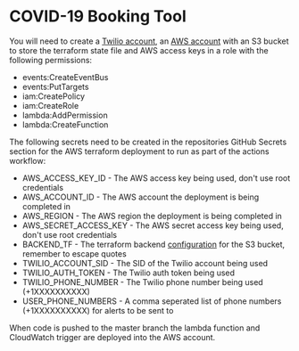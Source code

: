 # COVID-19 Booking Tool

You will need to create a [Twilio account](https://www.twilio.com), an [AWS account](https://aws.amazon.com/) with an S3 bucket to store the terraform state file and AWS access keys in a role with the following permissions:

* events:CreateEventBus
* events:PutTargets
* iam:CreatePolicy
* iam:CreateRole
* lambda:AddPermission
* lambda:CreateFunction

The following secrets need to be created in the repositories GitHub Secrets section for the AWS terraform deployment to run as part of the actions workflow:

* AWS_ACCESS_KEY_ID - The AWS access key being used, don't use root credentials
* AWS_ACCOUNT_ID - The AWS account the deployment is being completed in
* AWS_REGION - The AWS region the deployment is being completed in
* AWS_SECRET_ACCESS_KEY - The AWS secret access key being used, don't use root credentials
* BACKEND_TF - The terraform backend [configuration](https://www.terraform.io/docs/backends/types/s3.html) for the S3 bucket, remember to escape quotes
* TWILIO_ACCOUNT_SID - The SID of the Twilio account being used
* TWILIO_AUTH_TOKEN - The Twilio auth token being used
* TWILIO_PHONE_NUMBER - The Twilio phone number being used (+1XXXXXXXXXX)
* USER_PHONE_NUMBERS - A comma seperated list of phone numbers (+1XXXXXXXXXX) for alerts to be sent to

When code is pushed to the master branch the lambda function and CloudWatch trigger are deployed into the AWS account.
